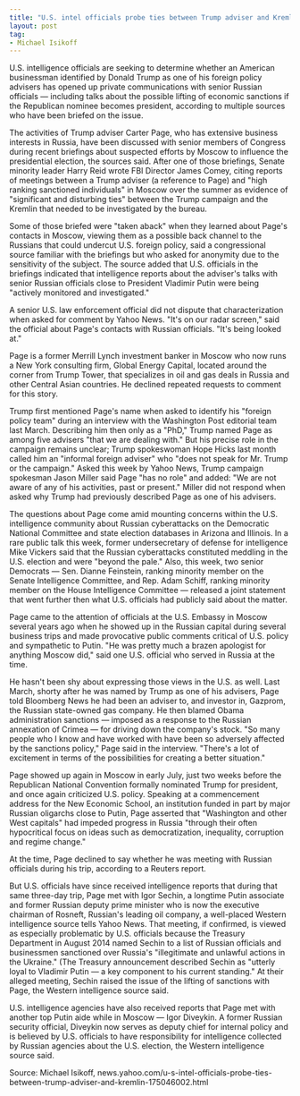 ```yaml
---
title: "U.S. intel officials probe ties between Trump adviser and Kremlin"
layout: post
tag:
- Michael Isikoff
---
```


U.S. intelligence officials are seeking to determine whether an American businessman identified by Donald Trump as one of his foreign policy advisers has opened up private communications with senior Russian officials — including talks about the possible lifting of economic sanctions if the Republican nominee becomes president, according to multiple sources who have been briefed on the issue.

The activities of Trump adviser Carter Page, who has extensive business interests in Russia, have been discussed with senior members of Congress during recent briefings about suspected efforts by Moscow to influence the presidential election, the sources said. After one of those briefings, Senate minority leader Harry Reid wrote FBI Director James Comey, citing reports of meetings between a Trump adviser (a reference to Page) and "high ranking sanctioned individuals" in Moscow over the summer as evidence of "significant and disturbing ties" between the Trump campaign and the Kremlin that needed to be investigated by the bureau.

Some of those briefed were "taken aback" when they learned about Page's contacts in Moscow, viewing them as a possible back channel to the Russians that could undercut U.S. foreign policy, said a congressional source familiar with the briefings but who asked for anonymity due to the sensitivity of the subject. The source added that U.S. officials in the briefings indicated that intelligence reports about the adviser's talks with senior Russian officials close to President Vladimir Putin were being "actively monitored and investigated."

A senior U.S. law enforcement official did not dispute that characterization when asked for comment by Yahoo News. "It's on our radar screen," said the official about Page's contacts with Russian officials. "It's being looked at."

Page is a former Merrill Lynch investment banker in Moscow who now runs a New York consulting firm, Global Energy Capital, located around the corner from Trump Tower, that specializes in oil and gas deals in Russia and other Central Asian countries. He declined repeated requests to comment for this story.

Trump first mentioned Page's name when asked to identify his "foreign policy team" during an interview with the Washington Post editorial team last March. Describing him then only as a "PhD," Trump named Page as among five advisers "that we are dealing with." But his precise role in the campaign remains unclear; Trump spokeswoman Hope Hicks last month called him an "informal foreign adviser" who "does not speak for Mr. Trump or the campaign." Asked this week by Yahoo News, Trump campaign spokesman Jason Miller said Page "has no role" and added: "We are not aware of any of his activities, past or present." Miller did not respond when asked why Trump had previously described Page as one of his advisers.

The questions about Page come amid mounting concerns within the U.S. intelligence community about Russian cyberattacks on the Democratic National Committee and state election databases in Arizona and Illinois. In a rare public talk this week, former undersecretary of defense for intelligence Mike Vickers said that the Russian cyberattacks constituted meddling in the U.S. election and were "beyond the pale." Also, this week, two senior Democrats — Sen. Dianne Feinstein, ranking minority member on the Senate Intelligence Committee, and Rep. Adam Schiff, ranking minority member on the House Intelligence Committee — released a joint statement that went further then what U.S. officials had publicly said about the matter.

Page came to the attention of officials at the U.S. Embassy in Moscow several years ago when he showed up in the Russian capital during several business trips and made provocative public comments critical of U.S. policy and sympathetic to Putin. "He was pretty much a brazen apologist for anything Moscow did," said one U.S. official who served in Russia at the time.

He hasn't been shy about expressing those views in the U.S. as well. Last March, shorty after he was named by Trump as one of his advisers, Page told Bloomberg News he had been an adviser to, and investor in, Gazprom, the Russian state-owned gas company. He then blamed Obama administration sanctions — imposed as a response to the Russian annexation of Crimea — for driving down the company's stock. "So many people who I know and have worked with have been so adversely affected by the sanctions policy," Page said in the interview. "There's a lot of excitement in terms of the possibilities for creating a better situation."

Page showed up again in Moscow in early July, just two weeks before the Republican National Convention formally nominated Trump for president, and once again criticized U.S. policy. Speaking at a commencement address for the New Economic School, an institution funded in part by major Russian oligarchs close to Putin, Page asserted that "Washington and other West capitals" had impeded progress in Russia "through their often hypocritical focus on ideas such as democratization, inequality, corruption and regime change."

At the time, Page declined to say whether he was meeting with Russian officials during his trip, according to a Reuters report.

But U.S. officials have since received intelligence reports that during that same three-day trip, Page met with Igor Sechin, a longtime Putin associate and former Russian deputy prime minister who is now the executive chairman of Rosneft, Russian's leading oil company, a well-placed Western intelligence source tells Yahoo News. That meeting, if confirmed, is viewed as especially problematic by U.S. officials because the Treasury Department in August 2014 named Sechin to a list of Russian officials and businessmen sanctioned over Russia's "illegitimate and unlawful actions in the Ukraine." (The Treasury announcement described Sechin as "utterly loyal to Vladimir Putin — a key component to his current standing." At their alleged meeting, Sechin raised the issue of the lifting of sanctions with Page, the Western intelligence source said.

U.S. intelligence agencies have also received reports that Page met with another top Putin aide while in Moscow — Igor Diveykin. A former Russian security official, Diveykin now serves as deputy chief for internal policy and is believed by U.S. officials to have responsibility for intelligence collected by Russian agencies about the U.S. election, the Western intelligence source said.

Source: Michael Isikoff, news.yahoo.com/u-s-intel-officials-probe-ties-between-trump-adviser-and-kremlin-175046002.html
